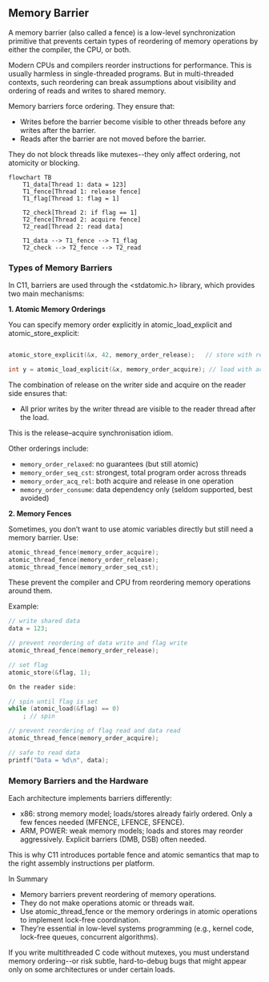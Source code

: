 
## Memory Barrier

A memory barrier (also called a fence) is a low-level synchronization primitive that
prevents certain types of reordering of memory operations by either the compiler, the
CPU, or both.

Modern CPUs and compilers reorder instructions for performance. This is usually harmless
in single-threaded programs. But in multi-threaded contexts, such reordering can break
assumptions about visibility and ordering of reads and writes to shared memory.

Memory barriers force ordering. They ensure that:
- Writes before the barrier become visible to other threads before any writes after the barrier.
- Reads after the barrier are not moved before the barrier.

They do not block threads like mutexes--they only affect ordering, not atomicity or blocking.

```mermaid
flowchart TB
    T1_data[Thread 1: data = 123]
    T1_fence[Thread 1: release fence]
    T1_flag[Thread 1: flag = 1]

    T2_check[Thread 2: if flag == 1]
    T2_fence[Thread 2: acquire fence]
    T2_read[Thread 2: read data]

    T1_data --> T1_fence --> T1_flag
    T2_check --> T2_fence --> T2_read
```



### Types of Memory Barriers

In C11, barriers are used through the <stdatomic.h> library, which provides two main mechanisms:


__1. Atomic Memory Orderings__

You can specify memory order explicitly in atomic_load_explicit and atomic_store_explicit:

```c

atomic_store_explicit(&x, 42, memory_order_release);   // store with release semantics

int y = atomic_load_explicit(&x, memory_order_acquire); // load with acquire semantics

```

The combination of release on the writer side and acquire on the reader side ensures that:
- All prior writes by the writer thread are visible to the reader thread after the load.

This is the release–acquire synchronisation idiom.

Other orderings include:
- `memory_order_relaxed`: no guarantees (but still atomic)
- `memory_order_seq_cst`: strongest, total program order across threads
- `memory_order_acq_rel`: both acquire and release in one operation
- `memory_order_consume`: data dependency only (seldom supported, best avoided)



__2. Memory Fences__

Sometimes, you don’t want to use atomic variables directly but still need a memory barrier. Use:

```c
atomic_thread_fence(memory_order_acquire);
atomic_thread_fence(memory_order_release);
atomic_thread_fence(memory_order_seq_cst);
```

These prevent the compiler and CPU from reordering memory operations around them.

Example:

```c
// write shared data
data = 123;

// prevent reordering of data write and flag write
atomic_thread_fence(memory_order_release);

// set flag
atomic_store(&flag, 1);

On the reader side:

// spin until flag is set
while (atomic_load(&flag) == 0)
    ; // spin

// prevent reordering of flag read and data read
atomic_thread_fence(memory_order_acquire);

// safe to read data
printf("Data = %d\n", data);
```


### Memory Barriers and the Hardware

Each architecture implements barriers differently:
- x86: strong memory model; loads/stores already fairly ordered.
  Only a few fences needed (MFENCE, LFENCE, SFENCE).
- ARM, POWER: weak memory models; loads and stores may reorder
  aggressively. Explicit barriers (DMB, DSB) often needed.

This is why C11 introduces portable fence and atomic semantics that
map to the right assembly instructions per platform.


In Summary
- Memory barriers prevent reordering of memory operations.
- They do not make operations atomic or threads wait.
- Use atomic_thread_fence or the memory orderings in atomic
  operations to implement lock-free coordination.
- They’re essential in low-level systems programming (e.g.,
  kernel code, lock-free queues, concurrent algorithms).

If you write multithreaded C code without mutexes, you must understand
memory ordering--or risk subtle, hard-to-debug bugs that might appear
only on some architectures or under certain loads.

